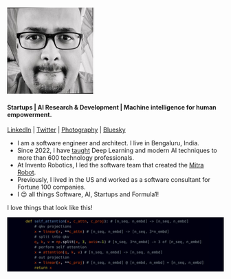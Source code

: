 ![Profile pic](https://raw.githubusercontent.com/narvind2003/narvind2003.github.io/main/arvind_profile.jpeg) 
#### Startups | AI Research & Development | Machine intelligence for human empowerment.
[LinkedIn](https://www.linkedin.com/in/arvind-nagaraj-9a17aa82/) | [Twitter](https://twitter.com/nagaraj_arvind) | [Photography](https://500px.com/arvindnagaraj) | [Bluesky](https://bsky.app/profile/arvindn.bsky.social)

- I am a software engineer and architect. I live in Bengaluru, India.
- Since 2022, I have [taught](https://mitrarobot.com/modernaipro) Deep Learning and modern AI techniques to more than 600 technology professionals.
- At Invento Robotics, I led the software team that created the [Mitra Robot](https://x.com/balajivis/status/1750297912310108551).
- Previously, I lived in the US and worked as a software consultant for Fortune 100 companies.
- I 😍 all things Software, AI, Startups and Formula1!

I love things that look like this!

![code banner](https://raw.githubusercontent.com/narvind2003/narvind2003.github.io/main/banner.jpeg)
